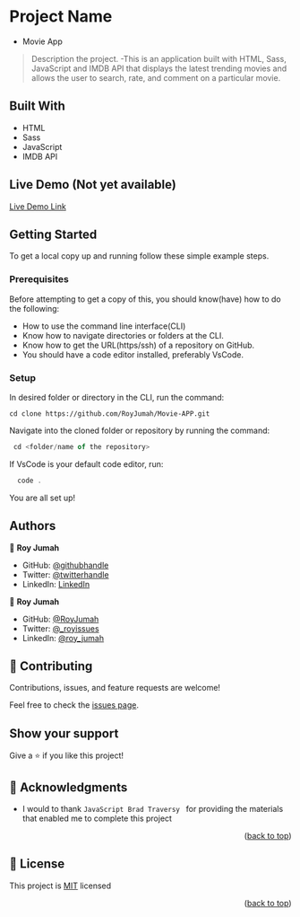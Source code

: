 
# Project Name
- Movie App

> Description the project.
-This is an application built with HTML, Sass, JavaScript and IMDB API that displays the latest trending movies and allows the user to search, rate, and comment on a particular movie.


## Built With

- HTML
- Sass
- JavaScript
- IMDB API

## Live Demo (Not yet available)

[Live Demo Link](https://livedemo.com)


## Getting Started
To get a local copy up and running follow these simple example steps.

### Prerequisites
Before attempting to get a copy of this, you should know(have) how to do the following:

- How to use the command line interface(CLI)
- Know how to navigate directories or folders at the CLI.
- Know how to get the URL(https/ssh) of a repository on GitHub.
- You should have a code editor installed, preferably VsCode.

### Setup
In desired folder or directory in the CLI, run the command:

```JavaScipt
cd clone https://github.com/RoyJumah/Movie-APP.git
```
Navigate into the cloned folder or repository by running the command:
```JavaScript
 cd <folder/name of the repository>
 ```
 If VsCode is your default code editor, run:
 ```JavaScript
   code .
```
You are all set up!

## Authors

👤 **Roy Jumah**

- GitHub: [@githubhandle](https://github.com/githubhandle)
- Twitter: [@twitterhandle](https://twitter.com/twitterhandle)
- LinkedIn: [LinkedIn](https://linkedin.com/in/linkedinhandle)

👤 **Roy Jumah**

- GitHub: [@RoyJumah](https://github.com/RoyJumah)
- Twitter: [@_royissues](https://twitter.com/_royissues)
- LinkedIn: [@roy_jumah](https://www.linkedin.com/in/roy-jumah/)

## 🤝 Contributing

Contributions, issues, and feature requests are welcome!

Feel free to check the [issues page](../../issues/).

## Show your support

Give a ⭐️ if you like this project!

<!-- ACKNOWLEDGEMENTS -->

## 🙏 Acknowledgments <a name="acknowledgements"></a>

- I would to thank ```JavaScript Brad Traversy ``` for providing the materials that enabled me to complete this project

<p align="right">(<a href="#readme-top">back to top</a>)</p>

<!-- LICENSE -->

## 📝 License <a name="license"></a>

This project is [MIT](./license) licensed

<p align="right">(<a href="#readme-top">back to top</a>)</p>


